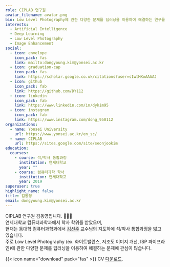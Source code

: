 ```yaml
---
role: CIPLAB 연구원
avatar_filename: avatar.png
bio: Low Level Photography에 관한 다양한 문제를 딥러닝을 이용하여 해결하는 연구를 합니다.
interests:
  - Artificial Intelligence
  - Deep Learning
  - Low Level Photography
  - Image Enhancement
social:
  - icon: envelope
    icon_pack: fas
    link: mailto:dongyoung.kim@yonsei.ac.kr
  - icon: graduation-cap
    icon_pack: fas
    link: https://scholar.google.co.uk/citations?user=sIwtMXoAAAAJ
  - icon: github
    icon_pack: fab
    link: https://github.com/DY112
  - icon: linkedin
    icon_pack: fab
    link: https://www.linkedin.com/in/dykim95
  - icon: instagram
    icon_pack: fab
    link: https://www.instagram.com/dong_950112
organizations:
  - name: Yonsei University
    url: https://www.yonsei.ac.kr/en_sc/
  - name: CIPLAB
    url: https://sites.google.com/site/seonjookim
education:
  courses:
    - course: 석/박사 통합과정
      institution: 연세대학교
      year: ""
    - course: 컴퓨터과학 학사
      institution: 연세대학교
      year: 2019
superuser: true
highlight_name: false
title: 김동영
email: dongyoung.kim@yonsei.ac.kr
---
```

CIPLAB 연구원 김동영입니다. 🧑🏻‍💻  
연세대학교 컴퓨터과학과에서 학사 학위를 받았으며,  
현재는 동대학 컴퓨터과학과에서 [김선주](https://sites.google.com/site/seonjookim) 교수님의 지도하에 석/박사 통합과정을 밟고 있습니다.  
주로 Low Level Photography (ex. 화이트밸런스, 저조도 이미지 개선, ISP 파이프라인)에 관한 다양한 문제를 딥러닝을 이용하여 해결하는 문제에 관심이 많습니다.

{{< icon name="download" pack="fas" >}} CV [다운로드](https://drive.google.com/file/d/1nk7aYiYmrUq6o-cf4qsn0cV9KE-28tqU/view?usp=sharing).